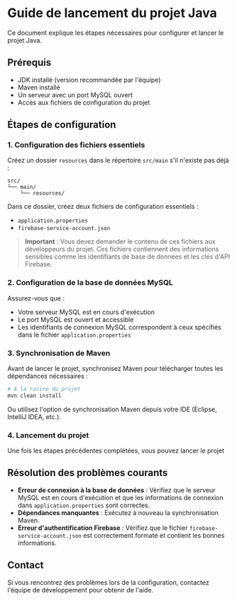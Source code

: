 # Guide de lancement du projet Java

Ce document explique les étapes nécessaires pour configurer et lancer le projet Java.

## Prérequis

- JDK installé (version recommandée par l'équipe)
- Maven installé
- Un serveur avec un port MySQL ouvert
- Accès aux fichiers de configuration du projet

## Étapes de configuration

### 1. Configuration des fichiers essentiels

Créez un dossier `resources` dans le répertoire `src/main` s'il n'existe pas déjà :

```
src/
└── main/
    └── resources/
```

Dans ce dossier, créez deux fichiers de configuration essentiels :

- `application.properties`
- `firebase-service-account.json`

> **Important** : Vous devez demander le contenu de ces fichiers aux développeurs du projet. Ces fichiers contiennent
> des informations sensibles comme les identifiants de base de données et les clés d'API Firebase.

### 2. Configuration de la base de données MySQL

Assurez-vous que :

- Votre serveur MySQL est en cours d'exécution
- Le port MySQL est ouvert et accessible
- Les identifiants de connexion MySQL correspondent à ceux spécifiés dans le fichier `application.properties`

### 3. Synchronisation de Maven

Avant de lancer le projet, synchronisez Maven pour télécharger toutes les dépendances nécessaires :

```bash
# À la racine du projet
mvn clean install
```

Ou utilisez l'option de synchronisation Maven depuis votre IDE (Eclipse, IntelliJ IDEA, etc.).

### 4. Lancement du projet

Une fois les étapes précédentes complétées, vous pouvez lancer le projet

## Résolution des problèmes courants

- **Erreur de connexion à la base de données** : Vérifiez que le serveur MySQL est en cours d'exécution et que les
  informations de connexion dans `application.properties` sont correctes.
- **Dépendances manquantes** : Exécutez à nouveau la synchronisation Maven.
- **Erreur d'authentification Firebase** : Vérifiez que le fichier `firebase-service-account.json` est correctement
  formaté et contient les bonnes informations.

## Contact

Si vous rencontrez des problèmes lors de la configuration, contactez l'équipe de développement pour obtenir de l'aide.
